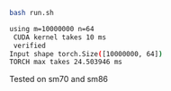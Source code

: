 

```bash
bash run.sh

using m=10000000 n=64
 CUDA kernel takes 10 ms
 verified 
Input shape torch.Size([10000000, 64])
TORCH max takes 24.503946 ms
```
Tested on sm70 and sm86